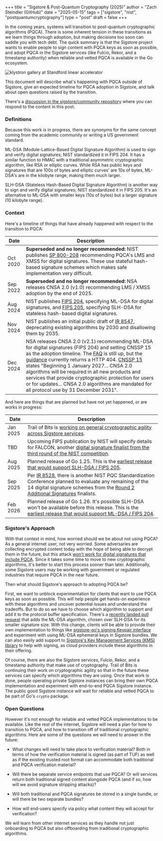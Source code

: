 +++
title = "Sigstore & Post-Quantum Cryptography (2025)"
author = "Zach Steindler (GitHub)"
date = "2025-05-15"
tags = ["sigstore", "nist", "postquantumcryptography"]
type = "post"
draft = false
+++

In the coming years, systems will transition to post-quantum cryptographic algorithms (PQCA). There is some inherent tension in these transitions as we learn things through adoption, but making decisions too soon can saddle you with tech debt. The quick summary is that the Sigstore project wants to enable people to sign content with PQCA keys as soon as possible, and adopt PQCA in the Sigstore services (like Fulcio, Rekor, and a timestamp authority) when reliable and vetted PQCA is available in the Go ecosystem.

![klystron gallery at Standford linear accelerator](/images/slac.jpg)

This document will describe what's happening with PQCA outside of Sigstore, give an expected timeline for PQCA adoption in Sigstore, and talk about open questions raised by the transition.

There's a [discussion in the sigstore/community repository](https://github.com/sigstore/community/discussions/591) where you can respond to the content in this post.

### Definitions

Because this work is in progress, there are synonyms for the same concept coming from the academic community or writing a US government standard.

ML-DSA (Module-Lattice-Based Digital Signature Algorithm) is used to sign and verify digital signatures; NIST standardized it in FIPS 204. It has a similar function to HMAC with a traditional asymmetric cryptographic algorithm, like RSA or elliptic curves. While RSA has public keys and signatures that are 100s of bytes and elliptic curves' are 10s of bytes, ML-DSA's are in the kilobyte range, making them much larger.

SLH-DSA (Stateless Hash-Based Digital Signature Algorithm) is another way to sign and verify digital signatures; NIST standardized it in FIPS 205. It's an alternative to ML-DSA with smaller keys (10s of bytes) but a larger signature (10 kilobyte range).

### Context

Here's a timeline of things that have already happened with respect to the transition to PQCA:

| Date | Description |
| --- | --- |
| Oct 2020 | **Superseded and no longer recommended:** NIST publishes [SP 800-208](https://csrc.nist.gov/pubs/sp/800/208/final) recommending PQCA's LMS and XMSS for digital signatures. These use stateful hash-based signature schemes which makes safe implementation very difficult. |
| Sep 2022 | **Superseded and no longer recommended:** NSA releases CNSA 2.0 (v1.0) recommending LMS / XMSS adoption by the end of 2025. |
| Aug 2024 | NIST publishes [FIPS 204](https://csrc.nist.gov/pubs/fips/204/final), specifying ML-DSA for digital signatures, and [FIPS 205](https://csrc.nist.gov/pubs/fips/205/final), specifying SLH-DSA for stateless hash-based digital signatures. |
| Nov 2024 | NIST publishes an initial public draft of [IR 8547](https://csrc.nist.gov/pubs/ir/8547/ipd), deprecating existing algorithms by 2030 and disallowing them by 2035. |
| Dec 2024 | NSA releases CNSA 2.0 (v2.1) recommending ML-DSA for digital signatures (FIPS 204) and setting CNSSP 15 as the adoption timeline. The [FAQ](https://media.defense.gov/2022/Sep/07/2003071836/-1/-1/0/CSI_CNSA_2.0_FAQ_.PDF) is still up, but the [guidance](https://media.defense.gov/2022/Sep/07/2003071834/-1/-1/0/CSA_CNSA_2.0_ALGORITHMS_.PDF) currently returns a HTTP 404. [CNSSP 15](https://www.cnss.gov/CNSS/openDoc.cfm?a=%2F3d3sI7VEM5svJe45UgUCg%3D%3D&b=C8B7B57CA694A14AF5C7B79438F7A465B5D7B8C7117957E9ED2F691A0A89A1FE48C8193F6B53A8398540602962045C7C) states "Beginning 1 January 2027... CNSA 2.0 algorithms will be required in all new products and services that provide cryptographic protection for users or for updates... CNSA 2.0 algorithms are mandated for all protocol use by 31 December 2031". |

And here are things that are planned but have not yet happened, or are works in progress:

| Date | Description |
| --- | --- |
| Jan 2025 | Trail of Bits is [working on general cryptographic agility across Sigstore services](https://github.com/sigstore/sig-clients/issues/16). |
| TBD | Upcoming FIPS publication by NIST will specify details for FALCON, another [digital signature finalist from the third round of the NIST competition](https://csrc.nist.gov/Projects/post-quantum-cryptography/post-quantum-cryptography-standardization/round-3-submissions).  |
| Aug 2025 | Planned release of Go 1.25. This is the [earliest release that would support SLH-DSA / FIPS 205](https://github.com/golang/go/issues/64537#issuecomment-2445056004). |
| Sep 2025 | Per [IR 8528](https://csrc.nist.gov/pubs/ir/8528/final), there is another NIST PQC Standardization Conference planned to evaluate any remaining of the 14 digital signature schemes from the [Round 2 Additional Signatures](https://csrc.nist.gov/Projects/pqc-dig-sig/round-2-additional-signatures) finalists. |
| Feb 2026 | Planned release of Go 1.26. It's possible SLH-DSA won't be available before this release. This is the [earliest release that would support ML-DSA / FIPS 204](https://github.com/golang/go/issues/64537#issuecomment-2877714729). |

### Sigstore's Approach

With that context in mind, how worried should we be about not using PQCA? As a general internet user, not very worried. Some adversaries are collecting encrypted content today with the hope of being able to decrypt them in the future, but this attack [won't work for digital signatures that include PQCA](https://bughunters.google.com/blog/5108747984306176/google-s-threat-model-for-post-quantum-cryptography#software-signatures). Since it takes some time to move to new cryptographic algorithms, it's better to start this process sooner than later. Additionally, some Sigstore users may be working with government or regulated industries that require PQCA in the near future.

Then what should Sigstore's approach to adopting PQCA be?

First, we want to unblock experimentation for clients that want to use PQCA keys as soon as possible. This will help people get hands-on experience with these algorithms and uncover potential issues and understand the tradeoffs. But to do so we have to choose which algorithm to support and add it to the protocol buffer specification. There's a [recently landed pull request](https://github.com/sigstore/protobuf-specs/pull/616) that adds the ML-DSA algorithm, chosen over SLH-DSA for its smaller signature size. With this change, clients will be able to provide their own implementation to things like [sigstore-go's signing Keypair interface](https://github.com/sigstore/sigstore-go/blob/48df3a9d13bf9e18e84af432290b5742c26437ab/pkg/sign/keys.go#L33-L39) and experiment with using ML-DSA ephemeral keys in Sigstore bundles. We can also easily add support to [Sigstore's Key Management Services (KMS) library](https://github.com/sigstore/sigstore/tree/main/pkg/signature/kms) to help with signing, as cloud providers include these algorithms in their offering.

Of course, there are also the Sigstore services, Fulcio, Rekor, and a timestamp authority that make use of cryptography. Trail of Bits is continuing their work on cryptographic agility so that in the future these services can specify which algorithms they are using. Once that work is done, people operating private Sigstore instances can bring their own PQCA implementation and experiment with end-to-end PQCA Sigstore instance. The public good Sigstore instance will wait for reliable and vetted PQCA to be part of Go's `crypto` package.

### Open Questions

However it's not enough for reliable and vetted PQCA implementations to be available. Like the rest of the internet, Sigstore will need a plan for how to transition to PQCA, and how to transition off of traditional cryptographic algorithms. Here are some of the questions we will need to answer in the future:

- What changes will need to take place to verification material? Both in terms of how the verification material is signed (as part of TUF) as well as if the existing trusted root format can accommodate both traditional and PQCA verification material?

- Will there be separate service endpoints that use PQCA? Or will services return both traditional signed content alongside PQCA (and if so, how will we avoid signature stripping attacks)?

- Will both traditional and PQCA signatures be stored in a single bundle, or will there be two separate bundles?

- How will end-users specify via policy what content they will accept for verification?

We will learn from other internet services as they handle not just onboarding to PQCA but also offboarding from traditional cryptographic algorithms.
